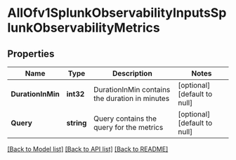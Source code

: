 # AllOfv1SplunkObservabilityInputsSplunkObservabilityMetrics

## Properties
Name | Type | Description | Notes
------------ | ------------- | ------------- | -------------
**DurationInMin** | **int32** | DurationInMin contains the duration in minutes | [optional] [default to null]
**Query** | **string** | Query contains the query for the metrics | [optional] [default to null]

[[Back to Model list]](../README.md#documentation-for-models) [[Back to API list]](../README.md#documentation-for-api-endpoints) [[Back to README]](../README.md)

